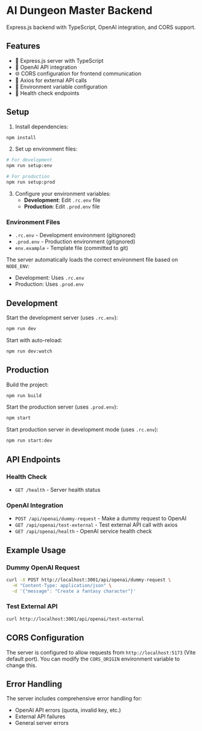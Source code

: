 # AI Dungeon Master Backend

Express.js backend with TypeScript, OpenAI integration, and CORS support.

## Features

- 🚀 Express.js server with TypeScript
- 🤖 OpenAI API integration
- 🌐 CORS configuration for frontend communication
- 📡 Axios for external API calls
- 🔧 Environment variable configuration
- 🏥 Health check endpoints

## Setup

1. Install dependencies:
```bash
npm install
```

2. Set up environment files:
```bash
# For development
npm run setup:env

# For production
npm run setup:prod
```

3. Configure your environment variables:
   - **Development**: Edit `.rc.env` file
   - **Production**: Edit `.prod.env` file

### Environment Files
- `.rc.env` - Development environment (gitignored)
- `.prod.env` - Production environment (gitignored)
- `env.example` - Template file (committed to git)

The server automatically loads the correct environment file based on `NODE_ENV`:
- Development: Uses `.rc.env`
- Production: Uses `.prod.env`

## Development

Start the development server (uses `.rc.env`):
```bash
npm run dev
```

Start with auto-reload:
```bash
npm run dev:watch
```

## Production

Build the project:
```bash
npm run build
```

Start the production server (uses `.prod.env`):
```bash
npm start
```

Start production server in development mode (uses `.rc.env`):
```bash
npm run start:dev
```

## API Endpoints

### Health Check
- `GET /health` - Server health status

### OpenAI Integration
- `POST /api/openai/dummy-request` - Make a dummy request to OpenAI
- `GET /api/openai/test-external` - Test external API call with axios
- `GET /api/openai/health` - OpenAI service health check

## Example Usage

### Dummy OpenAI Request
```bash
curl -X POST http://localhost:3001/api/openai/dummy-request \
  -H "Content-Type: application/json" \
  -d '{"message": "Create a fantasy character"}'
```

### Test External API
```bash
curl http://localhost:3001/api/openai/test-external
```

## CORS Configuration

The server is configured to allow requests from `http://localhost:5173` (Vite default port). You can modify the `CORS_ORIGIN` environment variable to change this.

## Error Handling

The server includes comprehensive error handling for:
- OpenAI API errors (quota, invalid key, etc.)
- External API failures
- General server errors
